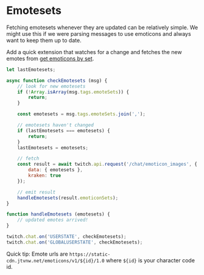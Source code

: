 # Emotesets

Fetching emotesets whenever they are updated can be relatively simple. We might use this if we were parsing messages to use emoticons and always want to keep them up to date.

Add a quick extension that watches for a change and fetches the new emotes from [get emoticons by set](https://dev.twitch.tv/docs/v5/reference/chat/#get-chat-emoticons-by-set).

```javascript
let lastEmotesets;

async function checkEmotesets (msg) {
    // look for new emotesets
    if (!Array.isArray(msg.tags.emoteSets)) {
        return;
    }

    const emotesets = msg.tags.emoteSets.join(',');

    // emotesets haven't changed
    if (lastEmotesets === emotesets) {
        return;
    }
    lastEmotesets = emotesets;

    // fetch
    const result = await twitch.api.request('/chat/emoticon_images', {
        data: { emotesets },
        kraken: true
    });

    // emit result
    handleEmotesets(result.emoticonSets);
}

function handleEmotesets (emotesets) {
    // updated emotes arrived!
}

twitch.chat.on('USERSTATE', checkEmotesets);
twitch.chat.on('GLOBALUSERSTATE', checkEmotesets);
```

Quick tip: Emote urls are `https://static-cdn.jtvnw.net/emoticons/v1/${id}/1.0` where `${id}` is your character code id.